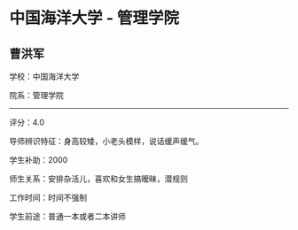 # 中国海洋大学 - 管理学院

## 曹洪军

学校：中国海洋大学

院系：管理学院

* * *

评分：4.0

导师辨识特征：身高较矮，小老头模样，说话缓声缓气。

学生补助：2000

师生关系：安排杂活儿，喜欢和女生搞暧昧，潜规则

工作时间：时间不强制

学生前途：普通一本或者二本讲师